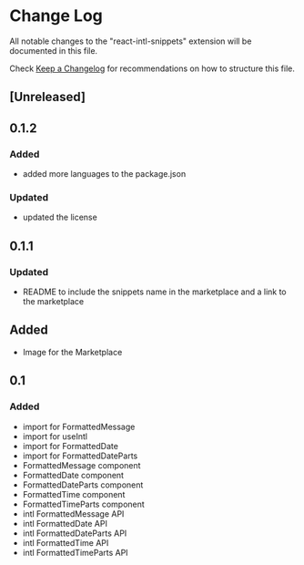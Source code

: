 # Change Log

All notable changes to the "react-intl-snippets" extension will be documented in this file.

Check [Keep a Changelog](http://keepachangelog.com/) for recommendations on how to structure this file.

## [Unreleased]

## 0.1.2

### Added

- added more languages to the package.json

### Updated

- updated the license

## 0.1.1

### Updated

- README to include the snippets name in the marketplace and a link to the marketplace

## Added

- Image for the Marketplace

## 0.1

### Added

- import for FormattedMessage
- import for useIntl
- import for FormattedDate
- import for FormattedDateParts
- FormattedMessage component
- FormattedDate component
- FormattedDateParts component
- FormattedTime component
- FormattedTimeParts component
- intl FormattedMessage API
- intl FormattedDate API
- intl FormattedDateParts API
- intl FormattedTime API
- intl FormattedTimeParts API
